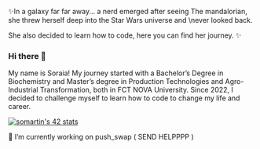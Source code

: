 ✨In a galaxy far far away... a nerd emerged after seeing The mandalorian, she threw herself deep into the Star Wars universe and \never looked back.

She also decided to learn how to code, here you can find her journey. ✨

### Hi there 👋
My name is Soraia! My journey started with a Bachelor’s Degree in Biochemistry and Master’s degree in Production Technologies and Agro-Industrial Transformation, both in FCT NOVA University.
Since 2022, I decided to challenge myself to learn how to code to change my life and career.

[![somartin's 42 stats](https://badge42.vercel.app/api/v2/clg84azxg007808mtenfly49g/stats?cursusId=21&coalitionId=110)](https://github.com/JaeSeoKim/badge42)

<!--
**soraiathegirleffect/soraiathegirleffect** is a ✨ _special_ ✨ repository because its `README.md` (this file) appears on your GitHub profile.
-->


🌱 I’m currently working on push_swap ( SEND HELPPPP )

